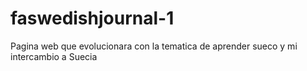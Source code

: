 # faswedishjournal-1

Pagina web que evolucionara con la tematica de aprender sueco y mi intercambio a Suecia

